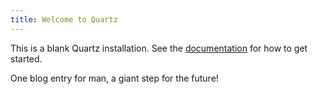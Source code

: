 ```yaml
---
title: Welcome to Quartz
---
```


This is a blank Quartz installation.
See the [documentation](https://quartz.jzhao.xyz) for how to get started.

One blog entry for man, a giant step for the future!